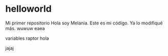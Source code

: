 # helloworld
Mi primer repositorio
Hola soy Melania. Este es mi código.
Ya lo modifiqué más.
wuwuw
eaea







variables
raptor
hola


jajaj
